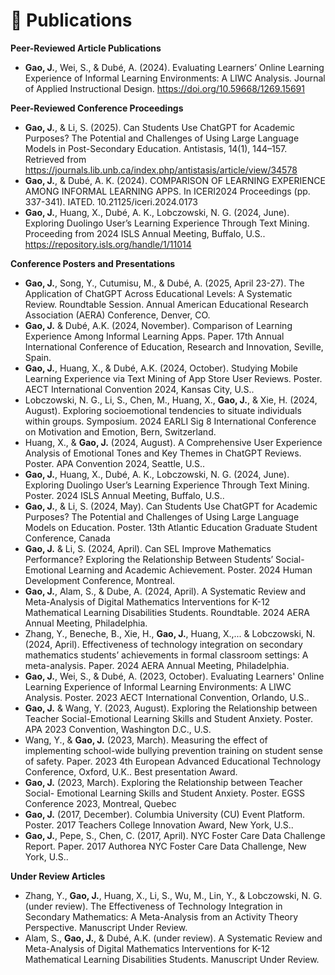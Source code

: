 # 📝 Publications 
**Peer-Reviewed Article Publications**
- **Gao, J.**, Wei, S., & Dubé, A. (2024). Evaluating Learners’ Online Learning Experience of Informal Learning Environments: A LIWC Analysis. Journal of Applied Instructional Design. https://doi.org/10.59668/1269.15691

**Peer-Reviewed Conference Proceedings**
- **Gao, J.**, & Li, S. (2025). Can Students Use ChatGPT for Academic Purposes? The Potential and Challenges of Using Large Language Models in Post-Secondary Education. Antistasis, 14(1), 144–157. Retrieved from https://journals.lib.unb.ca/index.php/antistasis/article/view/34578
- **Gao, J.**, & Dubé, A. K. (2024). COMPARISON OF LEARNING EXPERIENCE AMONG INFORMAL LEARNING APPS. In ICERI2024 Proceedings (pp. 337-341). IATED. 10.21125/iceri.2024.0173
- **Gao, J.**, Huang, X., Dubé, A. K., Lobczowski, N. G. (2024, June). Exploring Duolingo User’s Learning Experience Through Text Mining. Proceeding from 2024 ISLS Annual Meeting, Buffalo, U.S.. https://repository.isls.org/handle/1/11014

**Conference Posters and Presentations**
- **Gao, J.**, Song, Y., Cutumisu, M., & Dubé, A. (2025, April 23-27). The Application of ChatGPT Across Educational Levels: A Systematic Review. Roundtable Session. Annual American Educational Research Association (AERA) Conference, Denver, CO.
- **Gao, J.** & Dubé, A.K. (2024, November). Comparison of Learning Experience Among Informal Learning Apps. Paper. 17th Annual International Conference of Education, Research and Innovation, Seville, Spain.
- **Gao, J.**, Huang, X., & Dubé, A.K. (2024, October). Studying Mobile Learning Experience via Text Mining of App Store User Reviews. Poster. AECT International Convention 2024, Kansas City, U.S..
- Lobczowski, N. G., Li, S., Chen, M., Huang, X., **Gao, J.**, & Xie, H. (2024, August). Exploring socioemotional tendencies to situate individuals within groups. Symposium. 2024 EARLI Sig 8 International Conference on Motivation and Emotion, Bern, Switzerland.
- Huang, X., & **Gao, J.** (2024, August). A Comprehensive User Experience Analysis of Emotional Tones and Key Themes in ChatGPT Reviews. Poster. APA Convention 2024, Seattle, U.S..
- **Gao, J.**, Huang, X., Dubé, A. K., Lobczowski, N. G. (2024, June). Exploring Duolingo User’s Learning Experience Through Text Mining. Poster. 2024 ISLS Annual Meeting, Buffalo, U.S..
- **Gao, J.**, & Li, S. (2024, May). Can Students Use ChatGPT for Academic Purposes? The Potential and Challenges of Using Large Language Models on Education. Poster. 13th Atlantic Education Graduate Student Conference, Canada
- **Gao, J.** & Li, S. (2024, April). Can SEL Improve Mathematics Performance? Exploring the Relationship Between Students’ Social-Emotional Learning and Academic Achievement. Poster. 2024 Human Development Conference, Montreal.
- **Gao, J.**, Alam, S., & Dube, A. (2024, April). A Systematic Review and Meta-Analysis of Digital Mathematics Interventions for K-12 Mathematical Learning Disabilities Students. Roundtable. 2024 AERA Annual Meeting, Philadelphia.
- Zhang, Y., Beneche, B., Xie, H., **Gao, J.**, Huang, X.,... & Lobczowski, N. (2024, April). Effectiveness of technology integration on secondary mathematics students’ achievements in formal classroom settings: A meta-analysis. Paper. 2024 AERA Annual Meeting, Philadelphia.
- **Gao, J.**, Wei, S., & Dubé, A. (2023, October). Evaluating Learners' Online Learning Experience of Informal Learning Environments: A LIWC Analysis. Poster. 2023 AECT International Convention, Orlando, U.S..
- **Gao, J.** & Wang, Y. (2023, August). Exploring the Relationship between Teacher Social-Emotional Learning Skills and Student Anxiety. Poster. APA 2023 Convention, Washington D.C., U.S.
- Wang, Y., & **Gao, J.** (2023, March). Measuring the effect of implementing school-wide bullying prevention training on student sense of safety. Paper. 2023 4th European Advanced Educational Technology Conference, Oxford, U.K.. Best presentation Award.
- **Gao, J.** (2023, March). Exploring the Relationship between Teacher Social- Emotional Learning Skills and Student Anxiety. Poster. EGSS Conference 2023, Montreal, Quebec
- **Gao, J.** (2017, December). Columbia University (CU) Event Platform. Poster. 2017 Teachers College Innovation Award, New York, U.S..
- **Gao, J.**, Pepe, S., Chen, C. (2017, April). NYC Foster Care Data Challenge Report. Paper. 2017 Authorea NYC Foster Care Data Challenge, New York, U.S..

**Under Review Articles**
- Zhang, Y., **Gao, J.**, Huang, X., Li, S., Wu, M., Lin, Y., & Lobczowski, N. G. (under review). The Effectiveness of Technology Integration in Secondary Mathematics: A Meta-Analysis from an Activity Theory Perspective. Manuscript Under Review.
- Alam, S., **Gao, J.**, & Dubé, A.K. (under review). A Systematic Review and Meta-Analysis of Digital Mathematics Interventions for K-12 Mathematical Learning Disabilities Students. Manuscript Under Review.
